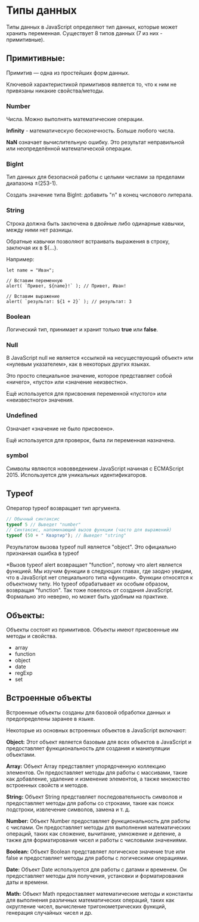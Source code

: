 
# Типы данных

Типы данных в JavaScript определяют тип данных, которые может хранить переменная.
Существует 8 типов данных (7 из них - примитивные).

## Примитивные:

Примитив — одна из простейших форм данных.

Ключевой характеристикой примитивов является то, что к ним не привязаны никакие свойства/методы.

### Number 
Числа. Можно выполнять математические операции.

**Infinity** - математическую бесконечность. Больше любого числа.

**NaN** означает вычислительную ошибку. Это результат неправильной или неопределённой математической операции.

### BigInt
Тип данных для безопасной работы с целыми числами за пределами диапазона ±(253-1). 

Создать значение типа BigInt: добавить "n" в конец числового литерала.

### String
Строка должна быть заключена в двойные либо одинарные кавычки, между ними нет разницы.

Обратные кавычки позволяют встраивать выражения в строку, заключая их в ${…}. 

Например:

```
let name = "Иван";

// Вставим переменную
alert( `Привет, ${name}!` ); // Привет, Иван!

// Вставим выражение
alert( `результат: ${1 + 2}` ); // результат: 3
```

### Boolean

Логический тип, принимает и хранит только **true** или **false**.

### Null

В JavaScript null не является «ссылкой на несуществующий объект» или «нулевым указателем», как в некоторых других языках.


Это просто специальное значение, которое представляет собой «ничего», «пусто» или «значение неизвестно».

Ещё используется для присвоения переменной «пустого» или «неизвестного» значения. 

### Undefined

Означает «значение не было присвоено». 

Ещё используется для проверок, была ли переменная назначена.

### symbol
Символы являются нововведением JavaScript начиная с ECMAScript 2015.
Используется для уникальных идентификаторов.

## Typeof
Оператор typeof возвращает тип аргумента.

```javascript
// Обычный синтаксис
typeof 5 // Выведет "number"
// Синтаксис, напоминающий вызов функции (часто для выражений)
typeof (50 + " Квартир"); // Выведет "string"
```

Pезультатом вызова typeof null является "object". Это официально признанная ошибка в typeof

*Вызов typeof alert возвращает "function", потому что alert является функцией. Мы изучим функции в следующих главах, где заодно увидим, что в JavaScript нет специального типа «функция». Функции относятся к объектному типу. Но typeof обрабатывает их особым образом, возвращая "function". Так тоже повелось от создания JavaScript. Формально это неверно, но может быть удобным на практике.


## Объекты:
Объекты состоят из примитивов. 
Объекты имеют присвоенные им методы и свойства.

- array
- function
- object
- date
- regExp
- set

## Встроенные объекты 

Встроенные объекты созданы для базовой обработки данных и предопределены заранее в языке.

Некоторые из основных встроенных объектов в JavaScript включают:

**Object:** Этот объект является базовым для всех объектов в JavaScript и предоставляет функциональность для создания и манипуляции объектами.

**Array:** Объект Array представляет упорядоченную коллекцию элементов. Он предоставляет методы для работы с массивами, такие как добавление, удаление и изменение элементов, а также множество встроенных свойств и методов.

**String:** Объект String представляет последовательность символов и предоставляет методы для работы со строками, такие как поиск подстроки, извлечение символов, замена и т. д. 

**Number:** Объект Number предоставляет функциональность для работы с числами. Он предоставляет методы для выполнения математических операций, таких как сложение, вычитание, умножение и деление, а также для форматирования чисел и работы с числовыми значениями.

**Boolean:** Объект Boolean представляет логическое значение true или false и предоставляет методы для работы с логическими операциями.

**Date:** Объект Date используется для работы с датами и временем. Он предоставляет методы для получения, установки и форматирования даты и времени.

**Math:** Объект Math предоставляет математические методы и константы для выполнения различных математических операций, таких как округление чисел, вычисление тригонометрических функций, генерация случайных чисел и др.